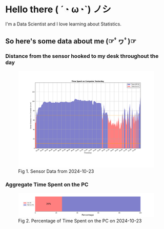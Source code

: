
# Hello there ( ´◔ ω◔`) ノシ

I'm a Data Scientist and I love learning about Statistics.

## So here's some data about me (☞ﾟヮﾟ)☞


### Distance from the sensor hooked to my desk throughout the day
<figure>
  <picture>
    <source media="(prefers-color-scheme: dark)" srcset="Pi/readme/graphs/lineplot/dark-plot-2024-10-23.png">
    <source media="(prefers-color-scheme: light)" srcset="Pi/readme/graphs/lineplot/light-plot-2024-10-23.png">
    <img alt="Shows a black logo in light color mode and a white one in dark color mode." src="Pi/readme/graphs/lineplot/light-plot-2024-10-23.png">
  </picture>
  <figcaption>Fig 1. Sensor Data from 2024-10-23</figcaption>
</figure>



### Aggregate Time Spent on the PC
<figure>
  <picture>
    <source media="(prefers-color-scheme: dark)" srcset="Pi/readme/graphs/barplot/dark-plot-2024-10-23.png">
    <source media="(prefers-color-scheme: light)" srcset="Pi/readme/graphs/barplot/light-plot-2024-10-23.png">
    <img alt="Shows a black logo in light color mode and a white one in dark color mode." src="Pi/readme/graphs/barplot/light-plot-2024-10-23.png">
  </picture>
  <figcaption>Fig 2. Percentage of Time Spent on the PC on 2024-10-23</figcaption>
</figure>

